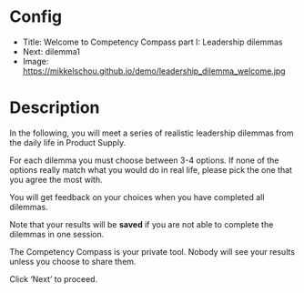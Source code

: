 # Config
 - Title: Welcome to Competency Compass part I: Leadership dilemmas
 - Next: dilemma1
 - Image: https://mikkelschou.github.io/demo/leadership_dilemma_welcome.jpg

# Description
In the following, you will meet a series of realistic leadership dilemmas from the daily life in Product Supply. 

For each dilemma you must choose between 3-4 options. If none of the options really match what you would do in real life, please pick the one that you agree the most with.

You will get feedback on your choices when you have completed all dilemmas.

Note that your results will be **saved** if you are not able to complete the dilemmas in one session.

The Competency Compass is your private tool. Nobody will see your results unless you choose to share them. 

Click ‘Next’ to proceed.



